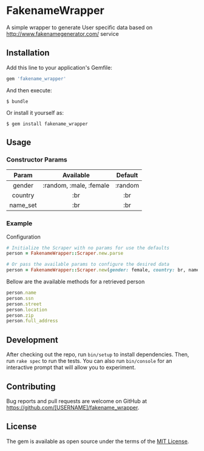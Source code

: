 # FakenameWrapper

A simple wrapper to generate User specific data based on http://www.fakenamegenerator.com/ service

## Installation

Add this line to your application's Gemfile:

```ruby
gem 'fakename_wrapper'
```

And then execute:

    $ bundle

Or install it yourself as:

    $ gem install fakename_wrapper

## Usage

### Constructor Params

| Param |          Available          |         Default         |
|:------:|:---------------------:|:---------------------------:|
|   gender  |     :random, :male, :female    | :random |
|   country  |     :br    | :br |
|   name_set  |     :br    | :br |

### Example

Configuration

```ruby
# Initialize the Scraper with no params for use the defaults 
person = FakenameWrapper::Scraper.new.parse

# Or pass the available params to configure the desired data
person = FakenameWrapper::Scraper.new(gender: female, country: br, name_set:br).parse
```

Bellow are the available methods for a retrieved person

```ruby
person.name
person.ssn
person.street
person.location
person.zip
person.full_address
```

## Development

After checking out the repo, run `bin/setup` to install dependencies. Then, run `rake spec` to run the tests. You can also run `bin/console` for an interactive prompt that will allow you to experiment.

## Contributing

Bug reports and pull requests are welcome on GitHub at https://github.com/[USERNAME]/fakename_wrapper.


## License

The gem is available as open source under the terms of the [MIT License](http://opensource.org/licenses/MIT).

